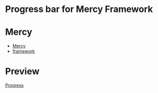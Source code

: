# Progress bar for Mercy Framework

# Mercy
* [Mercy](https://dsc.gg/mercy-coll)
* [framework](https://github.com/Mercy-Collective/mercy-framework)


# Preview

[Progress]([http://url/to/img.png](https://cdn.discordapp.com/attachments/1094312712038797326/1207112215988150272/image.png?ex=65de75db&is=65cc00db&hm=1bd8a7f789edbed3b8cf39e089a487fb1f2e79b9861c30a2e12d8a223f3a5657&)https://cdn.discordapp.com/attachments/1094312712038797326/1207112215988150272/image.png?ex=65de75db&is=65cc00db&hm=1bd8a7f789edbed3b8cf39e089a487fb1f2e79b9861c30a2e12d8a223f3a5657& "Preview")
